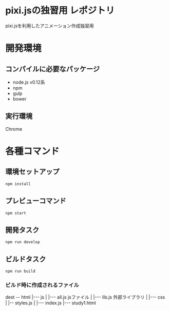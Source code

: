 # pixi.jsの独習用 レポジトリ
pixi.jsを利用したアニメーション作成独習用

# 開発環境
## コンパイルに必要なパッケージ
- node.js v0.12系
- npm
- gulp
- bower

## 実行環境
Chrome

# 各種コマンド
## 環境セットアップ

```
npm install
```

## プレビューコマンド

```
npm start
```

## 開発タスク

```
npm run develop
```

## ビルドタスク

```
npm run build
```

### ビルド時に作成されるファイル

dest -- html
          |--- js
          |     |--- all.js jsファイル
          |     |--- lib.js 外部ライブラリ
          |
          |--- css
          |     |-- styles.js
          |
          |--- index.js
          |--- study1.html
